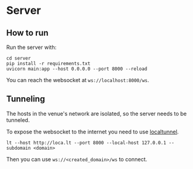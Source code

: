 # Server

## How to run

Run the server with:

```shell
cd server
pip install -r requirements.txt
uvicorn main:app --host 0.0.0.0 --port 8000 --reload
```

You can reach the websocket at `ws://localhost:8000/ws`.

## Tunneling

The hosts in the venue's network are isolated, so the server needs to be tunneled.

To expose the websocket to the internet you need to use [localtunnel](https://github.com/localtunnel/localtunnel).

```shell
lt --host http://loca.lt --port 8000 --local-host 127.0.0.1 --subdomain <domain>
```

Then you can use `ws://<created_domain>/ws` to connect.
